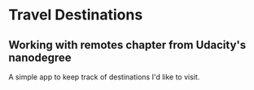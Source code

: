 # Travel Destinations
## Working with remotes chapter from Udacity's nanodegree

A simple app to keep track of destinations I'd like to visit.